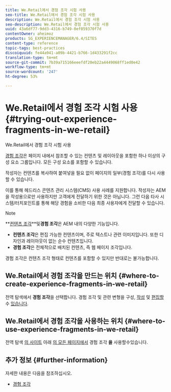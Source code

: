 ```yaml
---
title: We.Retail에서 경험 조각 시험 사용
seo-title: We.Retail에서 경험 조각 시험 사용
description: We.Retail에서 경험 조각 시험 사용
seo-description: We.Retail에서 경험 조각 시험 사용
uuid: 43a6df77-9dd3-4316-b749-0ef059370f7d
contentOwner: aheimoz
products: SG_EXPERIENCEMANAGER/6.4/SITES
content-type: reference
topic-tags: best-practices
discoiquuid: fe44a941-a09b-4421-b766-1d433291f2cc
translation-type: tm+mt
source-git-commit: 7b39a715166eeefdf20eb22a4449068ff1ed0e42
workflow-type: tm+mt
source-wordcount: '247'
ht-degree: 53%

---
```



# We.Retail에서 경험 조각 시험 사용{#trying-out-experience-fragments-in-we-retail}

We.Retail에서 경험 조각 시험 사용

[경험 조각](/help/sites-authoring/experience-fragments.md)은 페이지 내에서 참조할 수 있는 컨텐츠 및 레이아웃을 포함한 하나 이상의 구성 요소 그룹입니다. 모든 구성 요소를 포함할 수 있습니다.

작성자는 컨텐츠를 복사하여 붙여넣을 필요 없이 페이지의 일부(경험 조각)를 다시 사용할 수 있습니다.

이를 통해 헤드리스 콘텐츠 관리 시스템(CMS) 사용 사례를 지원합니다. 작성자는 AEM을 작성용으로만 사용하지만 고객에게 전달하기 위한 것은 아닙니다. 그런 다음 타사 시스템/터치포인트를 통해 해당 경험을 소비한 다음 최종 사용자에게 전달할 수 있습니다.

>[!NOTE]
>
>**[컨텐츠 조각](/help/sites-developing/we-retail-content-fragments.md)**및&#x200B;**경험 조각**은 AEM 내의 다양한 기능입니다.
>
>* **컨텐츠 조각**&#x200B;은 편집 가능한 컨텐츠이며, 주로 텍스트나 관련 이미지입니다. 또한 디자인과 레이아웃이 없는 순수 컨텐츠입니다.
>* **경험 조각**&#x200B;은 전체적으로 배치된 컨텐츠, 즉 웹 페이지 조각입니다.

>
>
경험 조각은 컨텐츠 조각 형태로 컨텐츠를 포함할 수 있지만 반대로는 불가능합니다.

## We.Retail에서 경험 조각을 만드는 위치 {#where-to-create-experience-fragments-in-we-retail}

전역 탐색에서 **경험 조각**&#x200B;을 선택합니다. 경험 조각 및 관련 변형을 구성, [작성](/help/sites-authoring/experience-fragments.md#creating-an-experience-fragment) 및 [편집할](/help/sites-authoring/experience-fragments.md#editing-your-experience-fragment) 수 [있습니다](/help/sites-authoring/experience-fragments.md#creating-an-experience-fragment-variation).

## We.Retail에서 경험 조각을 사용하는 위치 {#where-to-use-experience-fragments-in-we-retail}

전역 탐색 [의 사이트](/help/sites-authoring/experience-fragments.md#using-your-experience-fragment) 아래 [의 모든 페이지에서](/help/sites-authoring/editing-content.md) 경험 조각 **을** 사용할수있습니다.

## 추가 정보 {#further-information}

자세한 내용은 다음을 참조하십시오.

* [경험 조각](/help/sites-authoring/experience-fragments.md)

